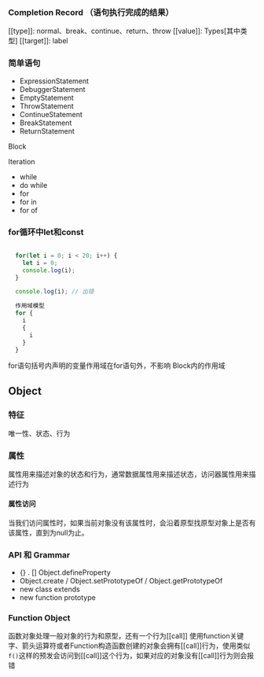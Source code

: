 
### Completion Record （语句执行完成的结果）
[[type]]: normal、break、continue、return、throw
[[value]]: Types[其中类型]
[[target]]: label

### 简单语句

* ExpressionStatement
* DebuggerStatement
* EmptyStatement
* ThrowStatement
* ContinueStatement
* BreakStatement
* ReturnStatement


Block

Iteration

* while
* do while
* for
* for in
* for of

### for循环中let和const

```javascript

  for(let i = 0; i < 20; i++) {
    let i = 0;
    console.log(i);
  }

  console.log(i); // 出错

  作用域模型
  for {
    i
    {
      i
    }
  }
```

for语句括号内声明的变量作用域在for语句外，不影响 Block内的作用域


## Object

### 特征
唯一性、状态、行为

### 属性
属性用来描述对象的状态和行为，通常数据属性用来描述状态，访问器属性用来描述行为

#### 属性访问
当我们访问属性时，如果当前对象没有该属性时，会沿着原型找原型对象上是否有该属性，直到为null为止。

### API 和 Grammar
* {} . [] Object.defineProperty
* Object.create / Object.setPrototypeOf / Object.getPrototypeOf
* new class extends
* new function prototype


### Function Object
函数对象处理一般对象的行为和原型，还有一个行为[[call]]
使用function关键字、箭头运算符或者Function构造函数创建的对象会拥有[[call]]行为，使用类似`f()`这样的预发会访问到[[call]]这个行为，如果对应的对象没有[[call]]行为则会报错

